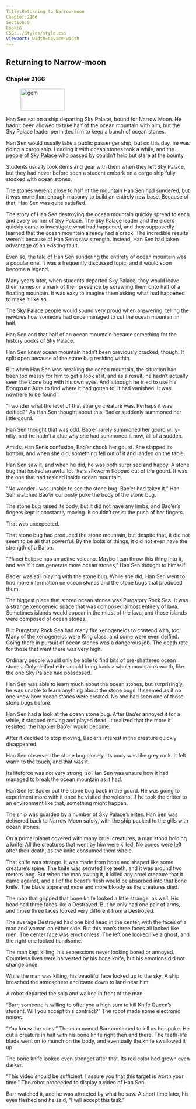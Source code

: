 ```yaml
---
Title:Returning to Narrow-moon 
Chapter:2166 
Section:9 
Book:6 
CSS:../Styles/style.css 
viewport: width=device-width
---
```

  
## Returning to Narrow-moon
### Chapter 2166
  
<figure>
	<img src="../Images/gem.gif" alt="gem" id="gem" width="120" height="60" />
</figure>
  

  
Han Sen sat on a ship departing Sky Palace, bound for Narrow Moon. He hadn’t been allowed to take half of the ocean mountain with him, but the Sky Palace leader permitted him to keep a bunch of ocean stones.

Han Sen would usually take a public passenger ship, but on this day, he was riding a cargo ship. Loading it with ocean stones took a while, and the people of Sky Palace who passed by couldn’t help but stare at the bounty.

Students usually took items and gear with them when they left Sky Palace, but they had never before seen a student embark on a cargo ship fully stocked with ocean stones.

The stones weren’t close to half of the mountain Han Sen had sundered, but it was more than enough masonry to build an entirely new base. Because of that, Han Sen was quite satisfied.

The story of Han Sen destroying the ocean mountain quickly spread to each and every corner of Sky Palace. The Sky Palace leader and the elders quickly came to investigate what had happened, and they supposedly learned that the ocean mountain already had a crack. The incredible results weren’t because of Han Sen’s raw strength. Instead, Han Sen had taken advantage of an existing fault.

Even so, the tale of Han Sen sundering the entirety of ocean mountain was a popular one. It was a frequently discussed topic, and it would soon become a legend.

Many years later, when students departed Sky Palace, they would leave their names or a mark of their presence by scrawling them onto half of a floating mountain. It was easy to imagine them asking what had happened to make it like so.

The Sky Palace people would sound very proud when answering, telling the newbies how someone had once managed to cut the ocean mountain in half.

Han Sen and that half of an ocean mountain became something for the history books of Sky Palace.

Han Sen knew ocean mountain hadn’t been previously cracked, though. It split open because of the stone bug residing within.

But when Han Sen was breaking the ocean mountain, the situation had been too messy for him to get a look at it, and as a result, he hadn’t actually seen the stone bug with his own eyes. And although he tried to use his Dongxuan Aura to find where it had gotten to, it had vanished. It was nowhere to be found.

“I wonder what the level of that strange creature was. Perhaps it was deified?” As Han Sen thought about this, Bao’er suddenly summoned her little gourd.

Han Sen thought that was odd. Bao’er rarely summoned her gourd willy-nilly, and he hadn’t a clue why she had summoned it now, all of a sudden.

Amidst Han Sen’s confusion, Bao’er shook her gourd. She slapped its bottom, and when she did, something fell out of it and landed on the table.

Han Sen saw it, and when he did, he was both surprised and happy. A stone bug that looked an awful lot like a silkworm flopped out of the gourd. It was the one that had resided inside ocean mountain.

“No wonder I was unable to see the stone bug. Bao’er had taken it.” Han Sen watched Bao’er curiously poke the body of the stone bug.

The stone bug raised its body, but it did not have any limbs, and Bao’er’s fingers kept it constantly moving. It couldn’t resist the push of her fingers.

That was unexpected.

That stone bug had produced the stone mountain, but despite that, it did not seem to be all that powerful. By the looks of things, it did not even have the strength of a Baron.

“Planet Eclipse has an active volcano. Maybe I can throw this thing into it, and see if it can generate more ocean stones,” Han Sen thought to himself.

Bao’er was still playing with the stone bug. While she did, Han Sen went to find more information on ocean stones and the stone bugs that produced them.

The biggest place that stored ocean stones was Purgatory Rock Sea. It was a strange xenogeneic space that was composed almost entirely of lava. Sometimes islands would appear in the midst of the lava, and those islands were composed of ocean stones.

But Purgatory Rock Sea had many fire xenogeneics to contend with, too. Many of the xenogeneics were King class, and some were even deified. Going there in pursuit of ocean stones was a dangerous job. The death rate for those that went there was very high.

Ordinary people would only be able to find bits of pre-shattered ocean stones. Only deified elites could bring back a whole mountain’s worth, like the one Sky Palace had possessed.

Han Sen was able to learn much about the ocean stones, but surprisingly, he was unable to learn anything about the stone bugs. It seemed as if no one knew how ocean stones were created. No one had seen one of those stone bugs before.

Han Sen had a look at the ocean stone bug. After Bao’er annoyed it for a while, it stopped moving and played dead. It realized that the more it resisted, the happier Bao’er would become.

After it decided to stop moving, Bao’er’s interest in the creature quickly disappeared.

Han Sen observed the stone bug closely. Its body was like grey rock. It felt warm to the touch, and that was it.

Its lifeforce was not very strong, so Han Sen was unsure how it had managed to break the ocean mountain as it had.

Han Sen let Bao’er put the stone bug back in the gourd. He was going to experiment more with it once he visited the volcano. If he took the critter to an environment like that, something might happen.

The ship was guarded by a number of Sky Palace’s elites. Han Sen was delivered back to Narrow Moon safely, with the ship packed to the gills with ocean stones.

On a primal planet covered with many cruel creatures, a man stood holding a knife. All the creatures that went by him were killed. No bones were left after their death, as the knife consumed them whole.

That knife was strange. It was made from bone and shaped like some creature’s spine. The knife was serrated like teeth, and it was around two meters long. But when the man swung it, it killed any cruel creature that it came against, and all of the beast’s flesh would be absorbed into that bone knife. The blade appeared more and more bloody as the creatures died.

The man that gripped that bone knife looked a little strange, as well. His head had three faces like a Destroyed. But he only had one pair of arms, and those three faces looked very different from a Destroyed.

The average Destroyed had one bird head in the center, with the faces of a man and woman on either side. But this man’s three faces all looked like men. The center face was emotionless. The left one looked like a ghost, and the right one looked handsome.

The man kept killing, his expressions never looking bored or annoyed. Countless lives were harvested by his bone knife, but his emotions did not change once.

While the man was killing, his beautiful face looked up to the sky. A ship breached the atmosphere and came down to land near him.

A robot departed the ship and walked in front of the man.

“Barr, someone is willing to offer you a high sum to kill Knife Queen’s student. Will you accept this contract?” The robot made some electronic noises.

“You know the rules.” The man named Barr continued to kill as he spoke. He cut a creature in half with his bone knife right then and there. The teeth-life blade went on to munch on the body, and eventually the knife swallowed it up.

The bone knife looked even stronger after that. Its red color had grown even darker.

“This video should be sufficient. I assure you that this target is worth your time.” The robot proceeded to display a video of Han Sen.

Barr watched it, and he was attracted by what he saw. A short time later, his eyes flashed and he said, “I will accept this task.”